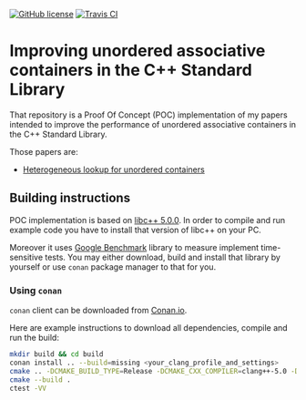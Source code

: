 [![GitHub license](https://img.shields.io/badge/license-MIT-blue.svg?maxAge=3600)](https://raw.githubusercontent.com/mpusz/unordered_v2/master/LICENSE)
[![Travis CI](https://img.shields.io/travis/mpusz/unordered_v2/master.svg?label=Travis%20CI)](https://travis-ci.org/mpusz/unordered_v2)

# Improving unordered associative containers in the C++ Standard Library

That repository is a Proof Of Concept (POC) implementation of my papers intended to
improve the performance of unordered associative containers in the C++ Standard
Library.

Those papers are:
- [Heterogeneous lookup for unordered containers](https://mpusz.github.io/wg21_papers/papers/unordered_heterogeneous_lookup.html)


## Building instructions

POC implementation is based on [libc++ 5.0.0](https://libcxx.llvm.org). In order to
compile and run example code you have to install that version of libc++ on your PC.

Moreover it uses [Google Benchmark](https://github.com/google/benchmark) library to
measure implement time-sensitive tests. You may either download, build and install
that library by yourself or use `conan` package manager to that for you.


### Using `conan`

`conan` client can be downloaded from [Conan.io](https://conan.io).

Here are example instructions to download all dependencies, compile and run the build: 

```bash
mkdir build && cd build
conan install .. --build=missing <your_clang_profile_and_settings>
cmake .. -DCMAKE_BUILD_TYPE=Release -DCMAKE_CXX_COMPILER=clang++-5.0 -DCMAKE_C_COMPILER=clang-5.0 -DCMAKE_CXX_FLAGS="-stdlib=libc++"
cmake --build .
ctest -VV
```
